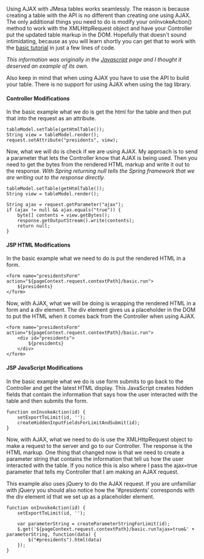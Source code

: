 Using AJAX with JMesa tables works seamlessly. The reason is because creating a table with the API is no different than creating one using AJAX. The only additional things you need to do is modify your onInvokeAction() method to work with the XMLHttpRequest object and have your Controller put the updated table markup in the DOM. Hopefully that doesn't sound intimidating, because as you will learn shortly you can get that to work with the [basic tutorial](BasicTutorialV3.md) in just a few lines of code.

_This information was originally in the [Javascript](Javascript.md) page and I thought it deserved an example of its own._

Also keep in mind that when using AJAX you have to use the API to build your table. There is no support for using AJAX when using the tag library.

#### Controller Modifications ####

In the basic example what we do is get the html for the table and then put that into the request as an attribute.

```
tableModel.setTable(getHtmlTable());
String view = tableModel.render();
request.setAttribute("presidents", view);
```

Now, what we will do is check if we are using AJAX. My approach is to send a parameter that lets the Controller know that AJAX is being used. Then you need to get the bytes from the rendered HTML markup and write it out to the response. _With Spring returning null tells the Spring framework that we are writing out to the response directly._

```
tableModel.setTable(getHtmlTable());
String view = tableModel.render();

String ajax = request.getParameter("ajax");
if (ajax != null && ajax.equals("true")) {
    byte[] contents = view.getBytes();
    response.getOutputStream().write(contents);
    return null;
}
```

#### JSP HTML Modifications ####

In the basic example what we need to do is put the rendered HTML in a form.

```
<form name="presidentsForm" action="${pageContext.request.contextPath}/basic.run">
    ${presidents}
</form>
```

Now, with AJAX, what we will be doing is wrapping the rendered HTML in a form and a div element. The div element gives us a placeholder in the DOM to put the HTML when it comes back from the Controller when using AJAX.

```
<form name="presidentsForm" action="${pageContext.request.contextPath}/basic.run">
    <div id="presidents">
        ${presidents}
    </div>
</form>
```

#### JSP JavaScript Modifications ####

In the basic example what we do is use form submits to go back to the Controller and get the latest HTML display. This JavaScript creates hidden fields that contain the information that says how the user interacted with the table and then submits the form.

```
function onInvokeAction(id) {
    setExportToLimit(id, '');
    createHiddenInputFieldsForLimitAndSubmit(id);
}
```

Now, with AJAX, what we need to do is use the XMLHttpRequest object to make a request to the server and go to our Controller. The response is the HTML markup. One thing that changed now is that we need to create a parameter string that contains the information that tell us how the user interacted with the table. If you notice this is also where I pass the ajax=true parameter that tells my Controller that I am making an AJAX request.

This example also uses jQuery to do the AJAX request. If you are unfamiliar with jQuery you should also notice how the '#presidents' corresponds with the div element id that we set up as a placeholder element.

```
function onInvokeAction(id) {
    setExportToLimit(id, '');

    var parameterString = createParameterStringForLimit(id);
    $.get('${pageContext.request.contextPath}/basic.run?ajax=true&' + parameterString, function(data) {
        $("#presidents").html(data)
    });
}
```